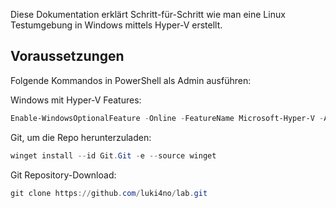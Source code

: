 Diese Dokumentation erklärt Schritt-für-Schritt wie man eine Linux Testumgebung in Windows mittels Hyper-V erstellt.

## Voraussetzungen

Folgende Kommandos in PowerShell als Admin ausführen:

Windows mit Hyper-V Features:

```powershell
Enable-WindowsOptionalFeature -Online -FeatureName Microsoft-Hyper-V -All
```

Git, um die Repo herunterzuladen:

```powershell
winget install --id Git.Git -e --source winget
```

Git Repository-Download:

```powershell
git clone https://github.com/luki4no/lab.git 
```
